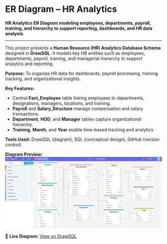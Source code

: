# ER Diagram – HR Analytics

**HR Analytics ER Diagram modeling employees, departments, payroll, training, and hierarchy to support reporting, dashboards, and HR data analysis.**

---

This project presents a **Human Resource (HR) Analytics Database Schema** designed in **DrawSQL**. It models key HR entities such as employees, departments, payroll, training, and managerial hierarchy to support analytics and reporting.  

**Purpose:** To organize HR data for dashboards, payroll processing, training tracking, and organizational insights.  

**Key Features:**  
* Central **Fact_Employee** table linking employees to departments, designations, managers, locations, and training.  
* **Payroll** and **Salary_Structure** manage compensation and salary transactions.  
* **Department**, **HOD**, and **Manager** tables capture organizational hierarchy.  
* **Training**, **Month**, and **Year** enable time-based tracking and analytics.  

**Tools Used:** DrawSQL (diagram), SQL (conceptual design), GitHub (version control)  

**Diagram Preview:**  
![ER Diagram - HR Analytics](ER%20Diagram%20-%20HR%20Analytics.PNG)  

🔗 **Live Diagram:** [View on DrawSQL](https://drawsql.app/teams/rakib-12/diagrams/a-hr-module)
